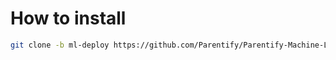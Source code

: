 # How to install
```bash
git clone -b ml-deploy https://github.com/Parentify/Parentify-Machine-Learning.git
```
